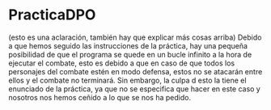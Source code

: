 # PracticaDPO

(esto es una aclaración, también hay que explicar más cosas arriba)
Debido a que hemos seguido las instrucciones de la práctica, hay una pequeña posibilidad 
de que el programa se quede en un bucle infinito a la hora de ejecutar el combate, esto
es debido a que en caso de que todos los personajes del combate estén en modo defensa, 
estos no se atacarán entre ellos y el combate no terminará. Sin embargo, la culpa d esto 
la tiene el enunciado de la práctica, ya que no se especifica que hacer en este caso y
nosotros nos hemos ceñido a lo que se nos ha pedido.